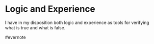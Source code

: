 # Logic and Experience

I have in my disposition both logic and experience as tools for verifying what is true and what is false.

\#evernote

